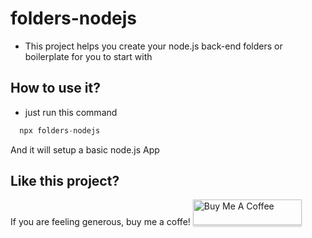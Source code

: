 # folders-nodejs

- This project helps you create your node.js back-end folders or boilerplate for you to start with

## How to use it?

- just run this command

```ts
  npx folders-nodejs
```

And it will setup a basic node.js App

## Like this project?

If you are feeling generous, buy me a coffe!
<a href="https://www.buymeacoffee.com/gbraad" target="_blank"><img src="https://www.buymeacoffee.com/assets/img/custom_images/orange_img.png" alt="Buy Me A Coffee" style="height: 41px !important;width: 174px !important;box-shadow: 0px 3px 2px 0px rgba(190, 190, 190, 0.5) !important;-webkit-box-shadow: 0px 3px 2px 0px rgba(190, 190, 190, 0.5) !important;" ></a>
